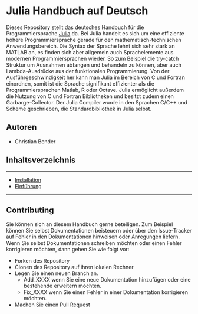 # Julia Handbuch auf Deutsch

Dieses Repository stellt das deutsches Handbuch für die Programmiersprache [Julia](https://github.com/JuliaLang/julia) da. 
Bei Julia handelt es sich um eine effiziente höhere Programmiersprache gerade für den mathematisch-technischen Anwendungsbereich. Die Syntax der Sprache lehnt sich sehr stark an MATLAB an, es finden sich aber allgemein auch Sprachelemente aus modernen Programmiersprachen wieder. So zum Beispiel die try-catch Struktur um Ausnahmen abfangen und behandeln zu können, aber auch Lambda-Ausdrücke aus der funktionalen Programmierung. Von der Ausführgeschwindigkeit her kann man Julia im Bereich von C und Fortran einordnen, somit ist die Sprache signifikant effizienter als die Programmiersprachen Matlab, R oder Octave. Julia ermöglicht außerdem die Nutzung von C und Fortran Bibliotheken und besitzt zudem einen Garbarge-Collector. 
Der Julia Compiler wurde in den Sprachen C/C++ und Scheme geschrieben, die Standardbibliothek in Julia selbst.

## Autoren

* Christian Bender

## Inhaltsverzeichnis
---

* [Installation](https://github.com/JuliaLangGerman/Julia_Handbuch_Deutsch/blob/master/src/Installation.md)
* [Einführung](https://github.com/JuliaLangGerman/Julia_Handbuch_Deutsch/blob/master/src/Einf%C3%BChrung_0.md)

---

## Contributing

Sie können sich an diesem Handbuch gerne beteiligen. Zum Beispiel können Sie selbst Dokumentationen beisteuern oder über den Issue-Tracker auf Fehler in den Dokumentationen hinweisen oder Anregungen liefern. Wenn Sie selbst Dokumentationen schreiben möchten oder einen Fehler korrigieren möchten, dann gehen Sie wie folgt vor:

* Forken des Repository
* Clonen des Repository auf ihren lokalen Rechner
* Legen Sie einen neuen Branch an. 
    * Add_XXXX wenn Sie eine neue Dokumentation hinzufügen oder eine bestehende erweitern möchten. 
    * Fix_XXXX wenn Sie einen Fehler in einer Dokumentation korrigieren möchten. 
* Machen Sie einen Pull Request
